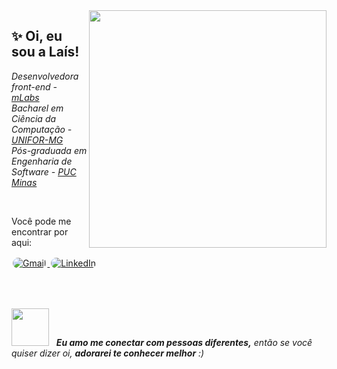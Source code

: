 <img align='right' src="https://miro.medium.com/max/700/0*yBvA5CnEX3Sd4aod.gif" width="380" />
<h2>✨ Oi, eu sou a Laís! </h2>
<p><em>Desenvolvedora front-end - <a href="https://www.mlabs.com.br/">mLabs</a> </br> Bacharel em Ciência da Computação - <a href="https://www.uniformg.edu.br/">UNIFOR-MG</a></br> Pós-graduada em Engenharia de Software - <a href="https://www.pucminas.br/destaques/Paginas/default.aspx">PUC Minas</a> 
</em></p>

<br/>

Você pode me encontrar por aqui:

<a target="_blank" href="mailto:laisresende690@gmail.com">
    <img alt="Gmail" src="https://img.shields.io/badge/Gmail-D14836?style=for-the-badge&logo=gmail&logoColor=white" style="border-radius: 30px; margin: 2px" />
</a>
<a target="_blank" href="https://www.linkedin.com/in/lais-resende/">
    <img alt="LinkedIn" src="https://img.shields.io/badge/LinkedIn-0077B5?style=for-the-badge&logo=linkedin&logoColor=white" style="border-radius: 30px; margin: 2px" />
</a>


<br/><br/>


<img src="https://media.giphy.com/media/LnQjpWaON8nhr21vNW/giphy.gif" width="60">&nbsp;&nbsp; <em><b>Eu amo me conectar com pessoas diferentes,</b> então se você quiser dizer oi, <b>adorarei te conhecer melhor</b> :)</em>

<br/>



